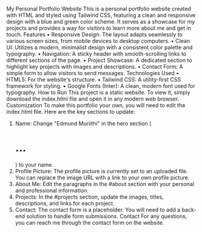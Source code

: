 My Personal Portfolio Website
This is a personal portfolio website created with HTML and styled using Tailwind CSS, featuring a clean and responsive design with a blue and green color scheme. It serves as a showcase for my projects and provides a way for visitors to learn more about me and get in touch.
Features
•	Responsive Design: The layout adapts seamlessly to various screen sizes, from mobile devices to desktop computers.
•	Clean UI: Utilizes a modern, minimalist design with a consistent color palette and typography.
•	Navigation: A sticky header with smooth-scrolling links to different sections of the page.
•	Project Showcase: A dedicated section to highlight key projects with images and descriptions.
•	Contact Form: A simple form to allow visitors to send messages.
Technologies Used
•	HTML5: For the website's structure.
•	Tailwind CSS: A utility-first CSS framework for styling.
•	Google Fonts (Inter): A clean, modern font used for typography.
How to Run
This project is a static website. To view it, simply download the index.html file and open it in any modern web browser.
Customization
To make this portfolio your own, you will need to edit the index.html file. Here are the key sections to update:
1.	Name: Change "Edmund Muriithi" in the hero section (<h1>...</h1>) to your name.
2.	Profile Picture: The profile picture is currently set to an uploaded file. You can replace the image URL with a link to your own profile picture.
3.	About Me: Edit the paragraphs in the #about section with your personal and professional information.
4.	Projects: In the #projects section, update the images, titles, descriptions, and links for each project.
5.	Contact: The contact form is a placeholder. You will need to add a back-end solution to handle form submissions.
Contact
For any questions, you can reach me through the contact form on the website.

